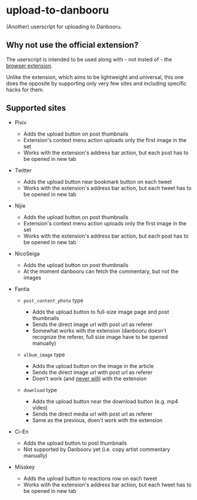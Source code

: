 # upload-to-danbooru

(Another) userscript for uploading to Danbooru.

## Why not use the official extension?

The userscript is intended to be used along with - not insted of - the [browser extension](https://github.com/danbooru/upload-to-danbooru/).

Unlike the extension, which aims to be lightweight and universal, this one does the opposite by supporting only very few sites and including specific hacks for them.

## Supported sites

* Pixiv
    * Adds the upload button on post thumbnails
    * Extension's context menu action uploads only the first image in the set
    * Works with the extension's address bar action, but each post has to be opened in new tab

* Twitter
    * Adds the upload button near bookmark button on each tweet
    * Works with the extension's address bar action, but each tweet has to be opened in new tab

* Nijie
    * Adds the upload button on post thumbnails
    * Extension's context menu action uploads only the first image in the set
    * Works with the extension's address bar action, but each post has to be opened in new tab

* NicoSeiga
    * Adds the upload button on post thumbnails
    * At the moment danbooru can fetch the commentary, but not the images

* Fantia
    * `post_content_photo` type
        * Adds the upload button to full-size image page and post thumbnails
        * Sends the direct image url with post url as referer
        * Somewhat works with the extension (danbooru doesn't recognize the referer, full size image have to be opened manually)

    * `album_image` type
        * Adds the upload button on the image in the article
        * Sends the direct image url with post url as referer
        * Doen't work (and [never will](https://github.com/danbooru/upload-to-danbooru/issues/8#issuecomment-1769268852)) with the extension

    * `download` type
        * Adds the upload button near the download button (e.g. mp4 video)
        * Sends the direct media url with post url as referer
        * Same as the previous, doen't work with the extension

* Ci-En
    * Adds the upload button to post thumbnails
    * Not supported by Danbooru yet (i.e. copy artist commentary manually)

* Misskey
    * Adds the upload button to reactions row on each tweet
    * Works with the extension's address bar action, but each tweet has to be opened in new tab
